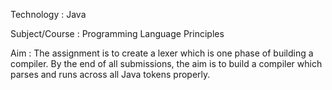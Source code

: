 Technology : Java

Subject/Course : Programming Language Principles

Aim : The assignment is to create a lexer which is one phase of building a compiler. By the end of all submissions, the aim is to build a compiler which parses
and runs across all Java tokens properly. 
